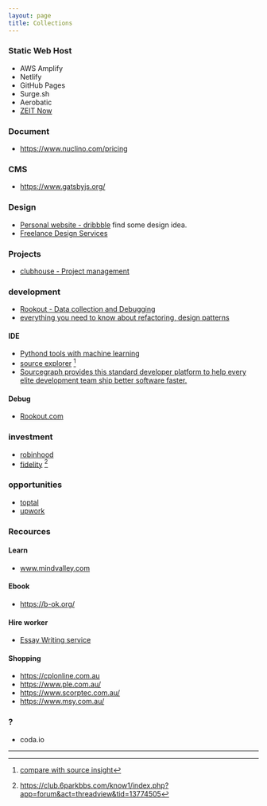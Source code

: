 ```yaml
---
layout: page
title: Collections
---
```


### Static Web Host

* AWS Amplify
* Netlify
* GitHub Pages
* Surge.sh
* Aerobatic
* [ZEIT Now](https://zeit.co/pricing/v1)


### Document

* https://www.nuclino.com/pricing



### CMS

* https://www.gatsbyjs.org/


### Design

* [Personal website - dribbble](https://dribbble.com/search/personal%20website) find some design idea.
* [Freelance Design Services](https://www.fiverr.com/)

### Projects

* [clubhouse - Project management](https://clubhouse.io/product)

### development

* [Rookout - Data collection and Debugging](https://www.rookout.com/solution/)
* [everything you need to know about refactoring, design patterns](https://refactoring.guru)

#### IDE

* [Pythond tools with machine learning](https://kite.com/)
* [source explorer](http://sourcetrail.com/) [^source_insight]
* [Sourcegraph provides this standard developer platform to help every elite development team ship better software faster.](https://about.sourcegraph.com/)

[^source_insight]: [compare with source insight](https://www.v2ex.com/t/528588)

#### Debug

 * [Rookout.com](https://Rookout.com) 

### investment

* [robinhood](https://robinhood.com/au/)
* [fidelity](https://www.fidelity.com/) [^6park]

[^6park]: https://club.6parkbbs.com/know1/index.php?app=forum&act=threadview&tid=13774505

### opportunities

* [toptal](https://www.toptal.com)
* [upwork](https://www.upwork.com/)


### Recources

#### Learn
 * www.mindvalley.com

#### Ebook

* https://b-ok.org/

#### Hire worker

* [Essay Writing service](https://cheapwritingservice.com/)


#### Shopping

 * https://cplonline.com.au
 * https://www.ple.com.au/
 * https://www.scorptec.com.au/
 * https://www.msy.com.au/ 



### ? 
 * coda.io


---
